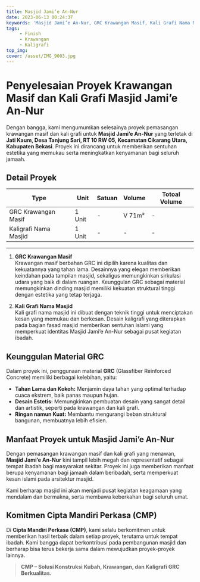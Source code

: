 ```yaml
---
title: Masjid Jami’e An-Nur
date: 2023-06-13 00:24:37
keywords: 'Masjid Jami’e An-Nur, GRC Krawangan Masif, Kali Grafi Nama Masjid, Masjid di Cikarang Utara, Krawangan GRC, Konstruksi GRC, Kaligrafi Nama Masjid, Proyek GRC Masjid, Krawangan Masjid Bekasi, Masjid Jami’e An-Nur Cikarang Utara'
tags: 
     - Finish
     - Krawangan
     - Kaligrafi
top_img:
cover: /asset/IMG_9003.jpg
---
```


# **Penyelesaian Proyek Krawangan Masif dan Kali Grafi Masjid Jami’e An-Nur**  

Dengan bangga, kami mengumumkan selesainya proyek pemasangan krawangan masif dan kali grafi untuk **Masjid Jami’e An-Nur** yang terletak di **Jati Kaum, Desa Tanjung Sari, RT 10 RW 05, Kecamatan Cikarang Utara, Kabupaten Bekasi**. Proyek ini dirancang untuk memberikan sentuhan estetika yang memukau serta meningkatkan kenyamanan bagi seluruh jamaah.  

## **Detail Proyek**  

|       Type      |  Unit  | Satuan |   Volume    | Totoal Volume |
| --------------- | ------ | ------ | ----------- | ------------- |
| GRC Krawangan Masif | 1 Unit | - | V 71m² | - |
| Kaligrafi Nama Masjid | 1 Unit | - | - | - |
---

1. **GRC Krawangan Masif**  
   Krawangan masif berbahan GRC ini dipilih karena kualitas dan kekuatannya yang tahan lama. Desainnya yang elegan memberikan keindahan pada tampilan masjid, sekaligus memungkinkan sirkulasi udara yang baik di dalam ruangan. Keunggulan GRC sebagai material memungkinkan dinding masjid memiliki kekuatan struktural tinggi dengan estetika yang tetap terjaga.  

2. **Kali Grafi Nama Masjid**  
   Kali grafi nama masjid ini dibuat dengan teknik tinggi untuk menciptakan kesan yang memukau dan berkesan. Desain kaligrafi yang diterapkan pada bagian fasad masjid memberikan sentuhan islami yang memperkuat identitas Masjid Jami’e An-Nur sebagai pusat kegiatan ibadah.  

## **Keunggulan Material GRC**  
Dalam proyek ini, penggunaan material **GRC** (Glassfiber Reinforced Concrete) memiliki berbagai kelebihan, yaitu:  
- **Tahan Lama dan Kokoh:** Menjamin daya tahan yang optimal terhadap cuaca ekstrem, baik panas maupun hujan.  
- **Desain Estetis:** Memungkinkan pembuatan desain yang sangat detail dan artistik, seperti pada krawangan dan kali grafi.  
- **Ringan namun Kuat:** Membantu mengurangi beban struktural bangunan, membuatnya lebih efisien.  

## **Manfaat Proyek untuk Masjid Jami’e An-Nur**  
Dengan pemasangan krawangan masif dan kali grafi yang menawan, **Masjid Jami’e An-Nur** kini tampil lebih megah dan representatif sebagai tempat ibadah bagi masyarakat sekitar. Proyek ini juga memberikan manfaat berupa kenyamanan bagi jamaah dalam beribadah, serta memperkuat kesan islami pada arsitektur masjid.  

Kami berharap masjid ini akan menjadi pusat kegiatan keagamaan yang mendalam dan bermakna, serta membawa keberkahan bagi seluruh umat.  

## **Komitmen Cipta Mandiri Perkasa (CMP)**  
Di **Cipta Mandiri Perkasa (CMP)**, kami selalu berkomitmen untuk memberikan hasil terbaik dalam setiap proyek, terutama untuk tempat ibadah. Kami bangga dapat berkontribusi pada pembangunan masjid dan berharap bisa terus bekerja sama dalam mewujudkan proyek-proyek lainnya.  

>**CMP – Solusi Konstruksi Kubah, Krawangan, dan Kaligrafi GRC Berkualitas.**
